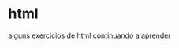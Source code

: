 # html
 alguns exercicios de html
continuando a aprender

<a href="https://richdiniz.github.io/html/exercicios/ex01/">